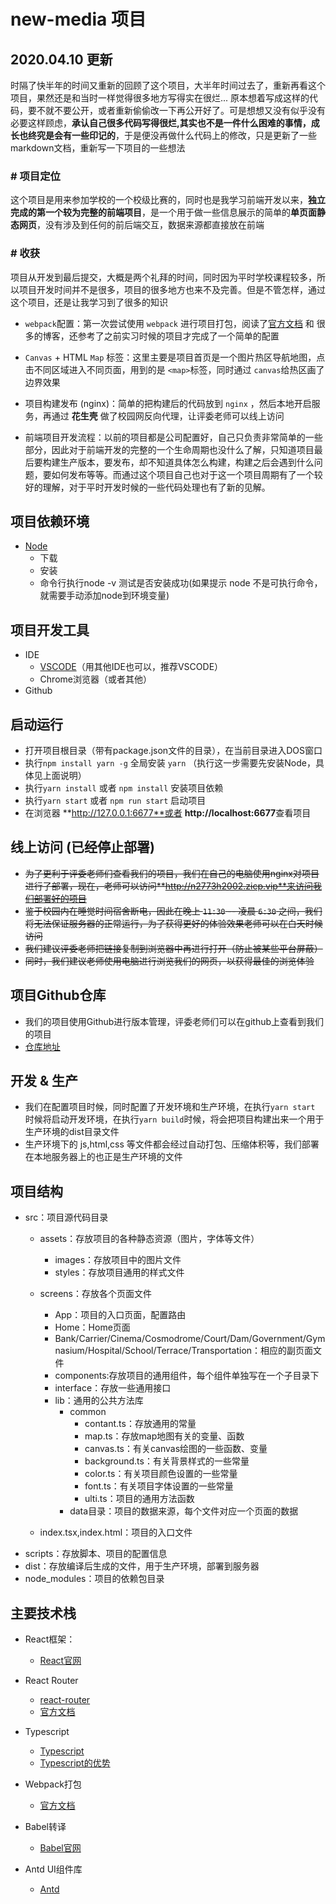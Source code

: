# new-media 项目

## 2020.04.10 更新

时隔了快半年的时间又重新的回顾了这个项目，大半年时间过去了，重新再看这个项目，果然还是和当时一样觉得很多地方写得实在很烂...
原本想着写成这样的代码，要不就不要公开，或者重新偷偷改一下再公开好了。可是想想又没有似乎没有必要这样顾虑，**承认自己很多代码写得很烂,其实也不是一件什么困难的事情，成长也终究是会有一些印记的**，于是便没再做什么代码上的修改，只是更新了一些markdown文档，重新写一下项目的一些想法

### # 项目定位
这个项目是用来参加学校的一个校级比赛的，同时也是我学习前端开发以来，**独立完成的第一个较为完整的前端项目**，是一个用于做一些信息展示的简单的**单页面静态网页**，没有涉及到任何的前后端交互，数据来源都直接放在前端


### # 收获
项目从开发到最后提交，大概是两个礼拜的时间，同时因为平时学校课程较多，所以项目开发时间并不是很多，项目的很多地方也来不及完善。但是不管怎样，通过这个项目，还是让我学习到了很多的知识

- `webpack`配置：第一次尝试使用 `webpack` 进行项目打包，阅读了[官方文档](https://www.webpackjs.com/) 和 很多的博客，还参考了之前实习时候的项目才完成了一个简单的配置

- `Canvas` + HTML `Map` 标签：这里主要是项目首页是一个图片热区导航地图，点击不同区域进入不同页面，用到的是 `<map>`标签，同时通过 `canvas`给热区画了边界效果

- 项目构建发布 (nginx)：简单的把构建后的代码放到 `nginx` ，然后本地开启服务，再通过 **花生壳** 做了校园网反向代理，让评委老师可以线上访问


- 前端项目开发流程：以前的项目都是公司配置好，自己只负责非常简单的一些部分，因此对于前端开发的完整的一个生命周期也没什么了解，只知道项目最后要构建生产版本，要发布，却不知道具体怎么构建，构建之后会遇到什么问题，要如何发布等等。而通过这个项目自己也对于这一个项目周期有了一个较好的理解，对于平时开发时候的一些代码处理也有了新的见解。    


## 项目依赖环境
- [Node](https://nodejs.org/zh-cn/)
  - 下载
  - 安装
  - 命令行执行node -v 测试是否安装成功(如果提示 node 不是可执行命令，就需要手动添加node到环境变量)

## 项目开发工具
- IDE
  - [VSCODE](https://code.visualstudio.com/Download)（用其他IDE也可以，推荐VSCODE）
  - Chrome浏览器（或者其他）
- Github


## 启动运行
- 打开项目根目录（带有package.json文件的目录），在当前目录进入DOS窗口
- 执行`npm install yarn -g` 全局安装 `yarn` （执行这一步需要先安装Node，具体见上面说明）
- 执行`yarn install` 或者 `npm install` 安装项目依赖
- 执行`yarn start` 或者 `npm run start` 启动项目
- 在浏览器 **http://127.0.0.1:6677**或者 **http://localhost:6677**查看项目

## 线上访问 (已经停止部署)
- ~~为了更利于评委老师们查看我们的项目，我们在自己的电脑使用nginx对项目进行了部署，现在，老师可以访问**http://n2773h2002.zicp.vip**来访问我们部署好的项目~~ 
- ~~鉴于校园内在睡觉时间宿舍断电，因此在晚上 `11:30` -- 凌晨 `6:30` 之间，我们将无法保证服务器的正常运行，为了获得更好的体验效果老师可以在白天时候访问~~
- ~~我们建议评委老师把链接复制到浏览器中再进行打开（防止被某些平台屏蔽）~~
- ~~同时，我们建议老师使用电脑进行浏览我们的网页，以获得最佳的浏览体验~~

## 项目Github仓库
- 我们的项目使用Github进行版本管理，评委老师们可以在github上查看到我们的项目
- [仓库地址](https://github.com/WenJiang99/new-media-re/tree/develop)

## 开发 & 生产
- 我们在配置项目时候，同时配置了开发环境和生产环境，在执行`yarn start` 时候将启动开发环境，在执行`yarn build`时候，将会把项目构建出来一个用于生产环境的dist目录文件
- 生产环境下的 js,html,css 等文件都会经过自动打包、压缩体积等，我们部署在本地服务器上的也正是生产环境的文件


## 项目结构
- src：项目源代码目录
  - assets：存放项目的各种静态资源（图片，字体等文件）
    - images：存放项目中的图片文件
    - styles：存放项目通用的样式文件

  - screens：存放各个页面文件
    - App：项目的入口页面，配置路由
    - Home：Home页面
    - Bank/Carrier/Cinema/Cosmodrome/Court/Dam/Government/Gymnasium/Hospital/School/Terrace/Transportation：相应的副页面文件
    - components:存放项目的通用组件，每个组件单独写在一个子目录下
    - interface：存放一些通用接口
    - lib：通用的公共方法库
      - common
        - contant.ts：存放通用的常量
        - map.ts：存放map地图有关的变量、函数
        - canvas.ts：有关canvas绘图的一些函数、变量
        - background.ts：有关背景样式的一些常量
        - color.ts：有关项目颜色设置的一些常量
        - font.ts：有关项目字体设置的一些常量
        - ulti.ts：项目的通用方法函数
      - data目录：项目的数据来源，每个文件对应一个页面的数据

  - index.tsx,index.html：项目的入口文件
- scripts：存放脚本、项目的配置信息
- dist：存放编译后生成的文件，用于生产环境，部署到服务器
- node_modules：项目的依赖包目录

## 主要技术栈
- React框架：
  - [React官网](https://zh-hans.reactjs.org/)
- React Router
  - [react-router](https://react-guide.github.io/react-router-cn/)
  - [官方文档](https://reacttraining.com/react-router/web/guides/quick-start)
  
- Typescript
  - [Typescript](https://www.tslang.cn/index.html)
  - [Typescript的优势](https://www.jianshu.com/p/d2d15111f9d4)
  
- Webpack打包
  - [官方文档](https://www.webpackjs.com/)
  
- Babel转译
  - [Babel官网](https://www.babeljs.cn/)

- Antd UI组件库
  - [Antd](https://ant.design/index-cn)
